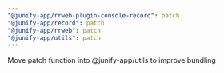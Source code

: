 ```yaml
---
"@junify-app/rrweb-plugin-console-record": patch
"@junify-app/record": patch
"@junify-app/rrweb": patch
"@junify-app/utils": patch
---
```


Move patch function into @junify-app/utils to improve bundling

